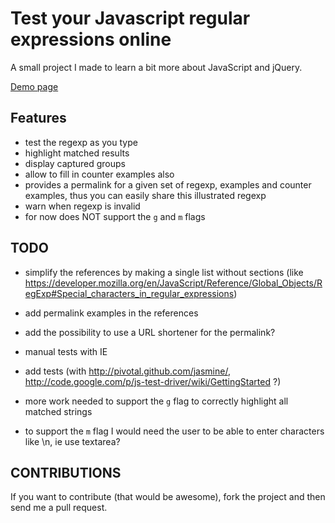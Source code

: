 Test your Javascript regular expressions online
===================================

A small project I made to learn a bit more about JavaScript and jQuery.

[Demo page](http://florent2.github.com/test-regexp-online/)

Features
--------
* test the regexp as you type
* highlight matched results
* display captured groups
* allow to fill in counter examples also
* provides a permalink for a given set of regexp, examples and counter examples, thus you can easily share this illustrated regexp
* warn when regexp is invalid
* for now does NOT support the `g` and `m` flags

TODO
----

* simplify the references by making a single list without sections (like https://developer.mozilla.org/en/JavaScript/Reference/Global_Objects/RegExp#Special_characters_in_regular_expressions)
* add permalink examples in the references

* add the possibility to use a URL shortener for the permalink?

* manual tests with IE

* add tests (with http://pivotal.github.com/jasmine/, http://code.google.com/p/js-test-driver/wiki/GettingStarted ?)

* more work needed to support the `g` flag to correctly highlight all matched strings
* to support the `m` flag I would need the user to be able to enter characters like \n, ie use textarea?

CONTRIBUTIONS
-------------

If you want to contribute (that would be awesome), fork the project and then send me a pull request.